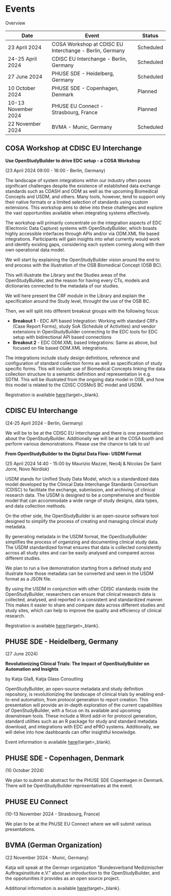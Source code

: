 # Events

Overview

Date | Event | Status 
-- | -- | --
23 April 2024 | COSA Workshop at CDISC EU Interchange - Berlin, Germany | Scheduled
24-25 April 2024 | CDISC EU Interchange - Berlin, Germany | Scheduled
27 June 2024 | PHUSE SDE - Heidelberg, Germany | Scheduled
10 October 2024 | PHUSE SDE - Copenhagen, Denmark | Planned
10-13 November 2024 | PHUSE EU Connect - Strasbourg, France | Planned
22 November 2024 | BVMA - Munic, Germany | Scheduled


## COSA Workshop at CDISC EU Interchange

**Use OpenStudyBuilder to drive EDC setup - a COSA Workshop**

(23 April 2024 09:00 - 16:00 - Berlin, Germany)

The landscape of system integrations within our industry often poses significant challenges despite the existence of established data exchange standards such as CDASH and ODM as well as the upcoming Biomedical Concepts and USDM, and others. Many tools, however, tend to support only their native formats or a limited selection of standards using custom extensions. This workshop aims to delve into these challenges and explore the vast opportunities available when integrating systems effectively.

The workshop will primarily concentrate on the integration aspects of EDC (Electronic Data Capture) systems with OpenStudyBuilder, which boasts highly accessible interfaces through APIs and/or via ODM.XML file based integrations. Participants will gain insights into what currently would work and identify existing gaps, considering each system coming along with their own operational data model.

We will start by explaining the OpenStudyBuilder vision around the end to end process with the illustration of the OSB Biomedical Concept (OSB BC).

This will illustrate the Library and the Studies areas of the OpenStudyBuilder, and the reason for having every CTs, models and dictionaries connected to the metadata of our studies.

We will here present the CRF module in the Library and explain the specification around the Study level, throught the use of the OSB BC.

Then, we will split into different breakout groups with the following focus:

- **Breakout 1** - EDC API based Integration: Working with standard CRFs (Case Report Forms), study SoA (Schedule of Activities) and vendor extensions in OpenStudyBuilder connecting to the EDC tools for EDC setup with bidirectional API based connections
- **Breakout 2** - EDC ODM.XML based Integrations: Same as above, but focused on file based ODM.XML integrations.

The integrations include study design definitions, reference and configuration of standard collection forms as well as specification of study specific forms. This will include use of Biomedical Concepts linking the data collection structure to a semantic definition and representation in e.g. SDTM. This will be illustrated from the ongoing data model in OSB, and how this model is related to the CDISC COSMoS BC model and USDM.

Registration is available [here](https://www.cdisc.org/events/interchange/2024-cdisc-tmf-europe-interchange){target=_blank}.

## CDISC EU Interchange

(24-25 April 2024 - Berlin, Germany)

We will be to be at the CDISC EU Interchange and there is one presentation about the OpenStudyBuilder. Additionally we will be at the COSA booth and perform various demonstrations. Please use the chance to talk to us!

**From OpenStudyBuilder to the Digital Data Flow- USDM Format**

(25 April 2024 14:40 - 15:00 by Maurizio Mazzei, Neo4j & Nicolas De Saint Jorre, Novo Nordisk)

USDM stands for Unified Study Data Model, which is a standardized data model developed by the Clinical Data Interchange Standards Consortium (CDISC) to facilitate the exchange, submission, and archiving of clinical research data. The USDM is designed to be a comprehensive and flexible model that can accommodate a wide range of study designs, data types, and data collection methods. 

On the other side, the OpenStudyBuilder is an open-source software tool designed to simplify the process of creating and managing clinical study metadata. 

By generating metadata in the USDM format, the OpenStudyBuilder simplifies the process of organizing and documenting clinical study data. The USDM standardized format ensures that data is collected consistently across all study sites and can be easily analysed and compared across different studies. 

We plan to run a live demonstration starting from a defined study and illustrate how those metadata can be converted and seen in the USDM format as a JSON file. 

By using the USDM in conjunction with other CDISC standards inside the OpenStudyBuilder, researchers can ensure that clinical research data is collected, analysed, and reported in a consistent and standardized manner. This makes it easier to share and compare data across different studies and study sites, which can help to improve the quality and efficiency of clinical research. 

Registration is available [here](https://www.cdisc.org/events/interchange/2024-cdisc-tmf-europe-interchange){target=_blank}.

## PHUSE SDE - Heidelberg, Germany

(27 June 2024)

**Revolutionizing Clinical Trials: The Impact of OpenStudyBuilder on Automation and Insights**

by Katja Glaß, Katja Glass Consutling

OpenStudyBuilder, an open-source metadata and study definition repository, is revolutionizing the landscape of clinical trials by enabling end-to-end automation, from protocol generation to report creation. This presentation will provide an in-depth exploration of the current capabilities of OpenStudyBuilder, with a focus on its available and upcoming downstream tools. These include a Word add-in for protocol generation, standard utilities such as an R package for study and standard metadata download, and integrations with EDC and ePRO systems. Additionally, we will delve into how dashboards can offer insightful knowledge.

Event information is available [here](https://www.phuse-events.org/attend/frontend/reg/thome.csp?pageID=37311&eventID=59){target=_blank}.

## PHUSE SDE - Copenhagen, Denmark

(10 October 2024)

We plan to submit an abstract for the PHUSE SDE Copenhagen in Denmark. There will be OpenStudyBuilder representatives at the event.

## PHUSE EU Connect

(10-13 November 2024 - Strasbourg, France)

We plan to be at the PhUSE EU Connect where we will submit various presentations.

## BVMA (German Organization)

(22 November 2024 - Munic, Germany)

Katja will speak at the German organization "Bundesverband Medizinischer Auftragsinstitute e.V." about an introduction to the OpenStudyBuilder, and the oppotunities it provides as an open source project.

Additional information is available [here](https://www.bvma.de/){target=_blank}.